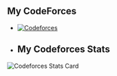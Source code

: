 ## My CodeForces

- [![Codeforces](https://img.shields.io/badge/Codeforces-Profile-blue)](https://codeforces.com/profile/mirza123)

- ## My Codeforces Stats

![Codeforces Stats Card](https://codeforces-stats-api.herokuapp.com/stats?username=mirza123&theme=1)

